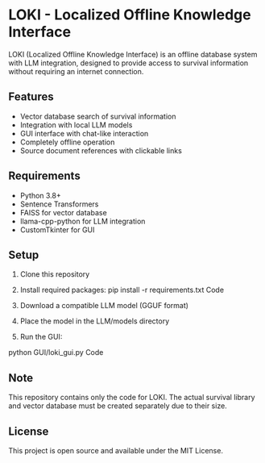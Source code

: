 # LOKI - Localized Offline Knowledge Interface

LOKI (Localized Offline Knowledge Interface) is an offline database system with LLM integration, designed to provide access to survival information without requiring an internet connection.

## Features

- Vector database search of survival information
- Integration with local LLM models
- GUI interface with chat-like interaction
- Completely offline operation
- Source document references with clickable links

## Requirements

- Python 3.8+
- Sentence Transformers
- FAISS for vector database
- llama-cpp-python for LLM integration
- CustomTkinter for GUI

## Setup

1. Clone this repository
2. Install required packages:
pip install -r requirements.txt
Code

3. Download a compatible LLM model (GGUF format)
4. Place the model in the LLM/models directory
5. Run the GUI:

python GUI/loki_gui.py
Code


## Note

This repository contains only the code for LOKI. The actual survival library and vector database must be created separately due to their size.

## License

This project is open source and available under the MIT License.

